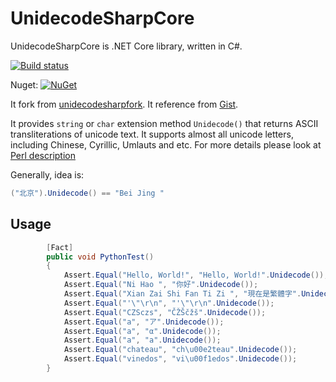 # UnidecodeSharpCore
UnidecodeSharpCore is .NET Core library, written in C#.

[![Build status](https://ci.appveyor.com/api/projects/status/qr3dhvf8aw1jq1ks?svg=true)](https://ci.appveyor.com/project/codeyu/unidecodesharpcore)

Nuget: [![NuGet](https://img.shields.io/nuget/dt/UnidecodeSharpCore.svg)](https://www.nuget.org/packages/UnidecodeSharpCore/)

It fork from [unidecodesharpfork](https://bitbucket.org/DimaStefantsov/unidecodesharpfork).
It reference from [Gist](https://gist.github.com/neremin/6db39a951c7c8032ef5a).

It provides `string` or `char` extension method `Unidecode()` that returns ASCII transliterations of unicode text. It supports almost all unicode letters, including Chinese, Cyrillic, Umlauts and etc. For more details please look at [Perl description](http://search.cpan.org/~sburke/Text-Unidecode-0.04/lib/Text/Unidecode.pm#DESCRIPTION)

Generally, idea is:
```cs
("北京").Unidecode() == "Bei Jing "
```

## Usage
```cs
        [Fact]
        public void PythonTest()
        {
            Assert.Equal("Hello, World!", "Hello, World!".Unidecode());
            Assert.Equal("Ni Hao ", "你好".Unidecode());
            Assert.Equal("Xian Zai Shi Fan Ti Zi ", "現在是繁體字".Unidecode());
            Assert.Equal("'\"\r\n", "'\"\r\n".Unidecode());
            Assert.Equal("CZSczs", "ČŽŠčžš".Unidecode());
            Assert.Equal("a", "ア".Unidecode());
            Assert.Equal("a", "α".Unidecode());
            Assert.Equal("a", "а".Unidecode());
            Assert.Equal("chateau", "ch\u00e2teau".Unidecode());
            Assert.Equal("vinedos", "vi\u00f1edos".Unidecode());
        }
```
